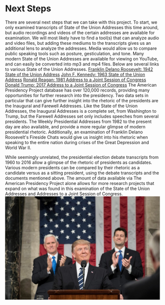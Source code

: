 # Next Steps

There are several next steps that we can take with this project. To start, we only examined transcripts of State of the Union Addresses this time around, but audio recordings and videos of the certain addresses are available for examination. We will most likely have to find a tool(s) that can analyze audio and video files, but adding these mediums to the transcripts gives us an additional lens to analyze the addresses. Media would allow us to compare public speaking tools such as posture, gesticulation, and tone. Many modern State of the Union Addresses are available for viewing on YouTube, and can easily be converted into mp3 and mp4 files. Below are several links to various State of the Union Addresses.
[Franklin Delano Roosevelt: 1942 State of the Union Address](https://www.youtube.com/watch?v=7ENJEfarEjg)
[John F. Kennedy: 1963 State of the Union Address](https://www.youtube.com/watch?v=ZbL5MIfjqmU)
[Ronald Reagan: 1981 Address to a Joint Session of Congress](https://www.youtube.com/watch?v=sS-CuAv1DCY)
[Donald Trump: 2017 Address to a Joint Session of Congress](https://www.youtube.com/watch?v=YvRmQz525PA)
The American Presidency Project database has over 120,000 records, providing many opportunities for further research into the presidency. Two data sets in particular that can give further insight into the rhetoric of the presidents are the Inaugural and Farewell Addresses. Like the State of the Union Addresses, the Inaugural Addresses is a complete set, from Washington to Trump, but the Farewell Addresses set only includes speeches from several presidents. The Weekly Presidential Addresses from 1982 to the present day are also available, and provide a more regular glimpse of modern presidential rhetoric. Additionally, an examination of Franklin Delano Roosevelt's Fireside Chats would give us insight into his rhetoric when speaking to the entire nation during crises of the Great Depression and World War II.

While seemingly unrelated, the presidential election debate transcripts from 1960 to 2016 allow a glimpse of the rhetoric of presidents as candidates. Various modern presidents can be compared by their rhetoric as a candidate versus as a sitting president, using the debate transcripts and the documents mentioned above. The amount of data available via The American Presidency Project alone allows for more research projects that expand on what was found in this examination of the State of the Union Addresses and Addresses to a Joint Session of Congress.
![Donald Trump's Address to a Joint Session of Congress, February 2017](docs\imgs\Trump_joint_session_of_congress.jpg)
